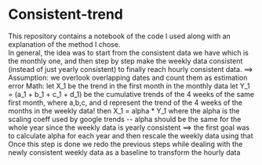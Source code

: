 # Consistent-trend
This repository contains a notebook of the code I used along with an explanation of the method I chose.  
In general, the idea was to start from the consistent data we have which is the monthly one, and then step by step make the weekly data consistent (instead of just yearly consistent) to finally reach hourly consistent data. 
==> Assumption: we overlook overlapping dates and count them as estimation error 
Math:
let X_1 be the trend in the first month in the monthly data
let Y_1 = (a_1 + b_1 + c_1 + d_1) be the cumulative trends of the 4 weeks of the same first month, where a,b,c, and d represent the trend of the 4 weeks of the months in the weekly data!
then X_1 = alpha * Y_1 where the alpha is the scaling coeff used by google trends
-- alpha should be the same for the whole year since the weekly data is yearly consistent
==> the first goal was to calculate alpha for each year and then rescale the weekly data using that
Once this step is done we redo the previous steps while dealing with the newly consistent weekly data as a baseline to transform the hourly data
